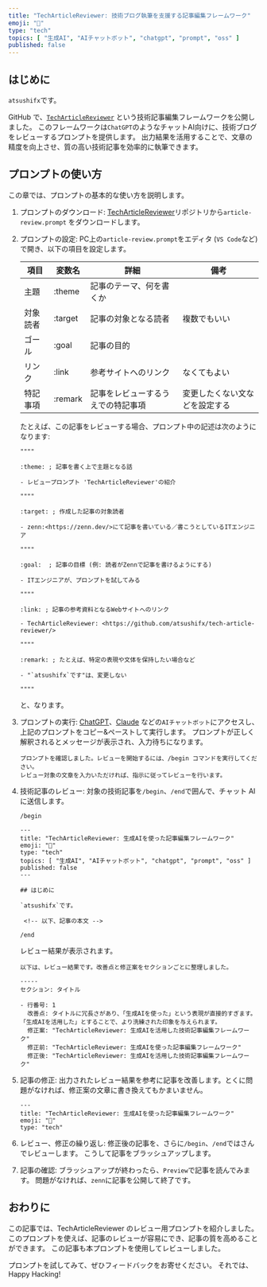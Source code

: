 ```yaml
---
title: "TechArticleReviewer: 技術ブログ執筆を支援する記事編集フレームワーク"
emoji: "📝"
type: "tech"
topics: [ "生成AI", "AIチャットボット", "chatgpt", "prompt", "oss" ]
published: false
---
```


## はじめに

`atsushifx`です。

GitHub で、[`TechArticleReviewer`](https://github.com/atsushifx/tech-article-reviewer) という技術記事編集フレームワークを公開しました。
このフレームワークは`ChatGPT`のようなチャットAI向けに、技術ブログをレビューするプロンプトを提供します。
出力結果を活用することで、文章の精度を向上させ、質の高い技術記事を効率的に執筆できます。

## プロンプトの使い方

この章では、プロンプトの基本的な使い方を説明します。

1. プロンプトのダウンロード:
   [TechArticleReviewer](https://github.com/atsushifx/tech-article-reviewer/)リポジトリから`article-review.prompt` をダウンロードします。

2. プロンプトの設定:
   PC上の`article-review.prompt`をエディタ (`VS Code`など) で開き、以下の項目を設定します。

   | 項目 | 変数名 | 詳細 | 備考 |
   | --- | --- | --- | --- |
   | 主題 | :theme | 記事のテーマ、何を書くか | |
   | 対象読者 | :target | 記事の対象となる読者 | 複数でもいい |
   | ゴール | :goal | 記事の目的 |  |
   | リンク | :link | 参考サイトへのリンク | なくてもよい |
   | 特記事項 | :remark | 記事をレビューするうえでの特記事項 | 変更したくない文などを設定する |

   たとえば、この記事をレビューする場合、プロンプト中の記述は次のようになります:

   ```text:review.prompt
   """"

   :theme: ; 記事を書く上で主題となる話

   - レビュープロンプト 'TechArticleReviewer'の紹介

   """"

   :target: ; 作成した記事の対象読者

   - zenn:<https://zenn.dev/>にて記事を書いている／書こうとしているITエンジニア

   """"

   :goal:  ; 記事の目標 (例: 読者がZennで記事を書けるようにする)

   - ITエンジニアが、プロンプトを試してみる

   """"

   :link: ; 記事の参考資料となるWebサイトへのリンク

   - TechArticleReviewer: <https://github.com/atsushifx/tech-article-reviewer/>

   """"

   :remark: ; たとえば、特定の表現や文体を保持したい場合など

   - "`atsushifx`です"は、変更しない

   """"
   ```

   と、なります。

3. プロンプトの実行:
   [ChatGPT](https://chatgpt.com/)、[Claude](https://claude.ai/) などの`AIチャットボット`にアクセスし、上記のプロンプトをコピー&ペーストして実行します。
   プロンプトが正しく解釈されるとメッセージが表示され、入力待ちになります。

   ```text:
   プロンプトを確認しました。レビューを開始するには、/begin コマンドを実行してください。
   レビュー対象の文章を入力いただければ、指示に従ってレビューを行います。

   ```

4. 技術記事のレビュー:
   対象の技術記事を`/begin`、`/end`で囲んで、チャット AI に送信します。

   ```text:
   /begin

   ---
   title: "TechArticleReviewer: 生成AIを使った記事編集フレームワーク"
   emoji: "📝"
   type: "tech"
   topics: [ "生成AI", "AIチャットボット", "chatgpt", "prompt", "oss" ]
   published: false
   ---

   ## はじめに

   `atsushifx`です。

    <!-- 以下、記事の本文 -->

   /end
   ```

   レビュー結果が表示されます。

   ```chatgpt:
   以下は、レビュー結果です。改善点と修正案をセクションごとに整理しました。

   -----
   セクション: タイトル

   - 行番号: 1
     改善点: タイトルに冗長さがあり、「生成AIを使った」という表現が直接的すぎます。「生成AIを活用した」とすることで、より洗練された印象を与えられます。
     修正案: "TechArticleReviewer: 生成AIを活用した技術記事編集フレームワーク"
     修正前: "TechArticleReviewer: 生成AIを使った記事編集フレームワーク"
     修正後: "TechArticleReviewer: 生成AIを活用した技術記事編集フレームワーク"

    ```

5. 記事の修正:
   出力されたレビュー結果を参考に記事を改善します。とくに問題がなければ、修正案の文章に書き換えてもかまいません。

   ```chatgpt
   ---
   title: "TechArticleReviewer: 生成AIを使った記事編集フレームワーク"
   emoji: "📝"
   type: "tech"

   ```

6. レビュー、修正の繰り返し:
   修正後の記事を、さらに`/begin`、`/end`ではさんでレビューします。
   こうして記事をブラッシュアップします。

7. 記事の確認:
   ブラッシュアップが終わったら、`Preview`で記事を読んでみます。
   問題がなければ、`zenn`に記事を公開して終了です。

## おわりに

この記事では、TechArticleReviewer のレビュー用プロンプトを紹介しました。
このプロンプトを使えば、記事のレビューが容易にでき、記事の質を高めることができます。
この記事も本プロンプトを使用してレビューしました。

プロンプトを試してみて、ぜひフィードバックをお寄せください。
それでは、Happy Hacking!
